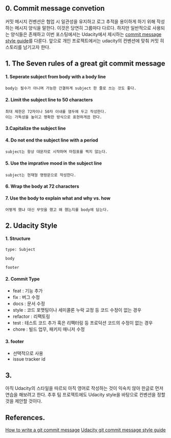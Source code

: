 ## 0. Commit message convetion

커밋  메시지 컨벤션은 협업 시 일관성을 유지하고 로그 추적을 용이하게 하기 위해 작성하는 메시지 양식을 말한다. 이것은 당연히 그룹마다 다르다. 하지만 일반적으로 사용되는 양식들은 존재하고 이번 포스팅에서는 Udacity에서 제시하는 [commit message style guide](https://udacity.github.io/git-styleguide/)를 다룬다. 앞으로 개인 프로젝트에서는 udacity의 컨벤션에 맞춰 커밋 히스토리를 남기고자 한다.

## 1. The Seven rules of a great git commit message

#### 1. Seperate subject from body with a body line
	body는 필수가 아니며 가능한 간결하게 subject 한 줄로 쓰는 것도 좋다.
#### 2. Limit the subject line to 50 characters
	최대 제한은 72자이나 50자 이내를 염두에 두고 작성한다.
	이는 가독성을 높이고 명확한 방식으로 표현하게끔 한다.
#### 3.Capitalize the subject line
#### 4. Do not end the subject line with a period
	subject는 항상 대문자로 시작하며 마침표를 찍지 않는다.
#### 5. Use the imprative mood in the subject line
	subject는 현재형 명령문으로 작성한다.
#### 6. Wrap the body at 72 characters
#### 7. Use the body to explain what and why vs. how
	어떻게 했냐 대신 무엇을 했고 왜 했는지를 body에 담는다.

## 2. Udacity Style

#### 1. Structure
```
type: Subject 

body 

footer
```
#### 2.  Commit Type
* feat : 기능 추가
* fix : 버그 수정
* docs : 문서 수정
* style : 코드 포맷팅이나 세미콜론 누락 교정 등 코드 수정이 없는 경우
* refactor : 리팩토링
* test : 테스트 코드 추가 혹은 리팩터링 등 프로덕션 코드의 수정이 없는 경우
* chore : 빌드 업무, 패키지 매니저 수정

#### 3.  footer

* 선택적으로 사용
* issue tracker id 

## 3.

아직 Udacity의 스타일을 따르되 아직 영어로 작성하는 것이 익숙치 않아 한글로 먼저 연습을 해보려고 한다. 추후 팀 프로젝트에도 Udacity style을 바탕으로 컨벤션을 정할 것을 제안할 것이다.

## References.

 [How to write a git commit message](https://cbea.ms/git-commit/)
 [Udacity git commit message style guide](https://udacity.github.io/git-styleguide/)
<!--stackedit_data:
eyJoaXN0b3J5IjpbNDQzMjExNjk5XX0=
-->